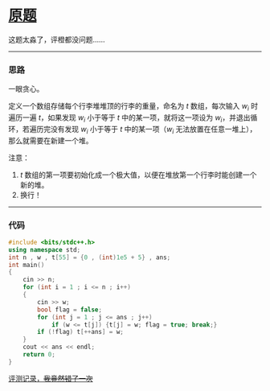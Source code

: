 # [原题](https://www.luogu.com.cn/problem/AT_arc006_3)
这题太淼了，评橙都没问题……

---
### 思路
一眼贪心。

定义一个数组存储每个行李堆堆顶的行李的重量，命名为 $t$ 数组，每次输入 $w_i$ 时遍历一遍 $t$，如果发现 $w_i$ 小于等于 $t$ 中的某一项，就将这一项设为 $w_i$，并退出循环，若遍历完没有发现 $w_i$ 小于等于 $t$ 中的某一项（$w_i$ 无法放置在任意一堆上），那么就需要在新建一个堆。

注意：
1. $t$ 数组的第一项要初始化成一个极大值，以便在堆放第一个行李时能创建一个新的堆。
2. 换行！

---
### 代码
```cpp
#include <bits/stdc++.h>
using namespace std;
int n , w , t[55] = {0 , (int)1e5 + 5} , ans;
int main()
{
    cin >> n;
    for (int i = 1 ; i <= n ; i++)
    {
        cin >> w;
        bool flag = false;
        for (int j = 1 ; j <= ans ; j++)
            if (w <= t[j]) {t[j] = w; flag = true; break;}
        if (!flag) t[++ans] = w;
    }
    cout << ans << endl;
    return 0;
}
```
[评测记录，~~我竟然错了一次~~](https://www.luogu.com.cn/record/list?pid=AT_arc006_3&user=923403&page=1)